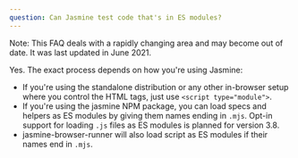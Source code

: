 ```yaml
---
question: Can Jasmine test code that's in ES modules?
---
```


<div class="warning">Note: This FAQ deals with a rapidly changing area and
may become out of date. It was last updated in June 2021.</div>

Yes. The exact process depends on how you're using Jasmine:

* If you're using the standalone distribution or any other in-browser setup
  where you control the HTML tags, just use `<script type="module">`.
* If you're using the jasmine NPM package, you can load specs and helpers
  as ES modules by giving them names ending in `.mjs`. Opt-in support for
  loading `.js` files as ES modules is planned for version 3.8.
* jasmine-browser-runner will also load script as ES modules 
  if their names end in `.mjs`.
